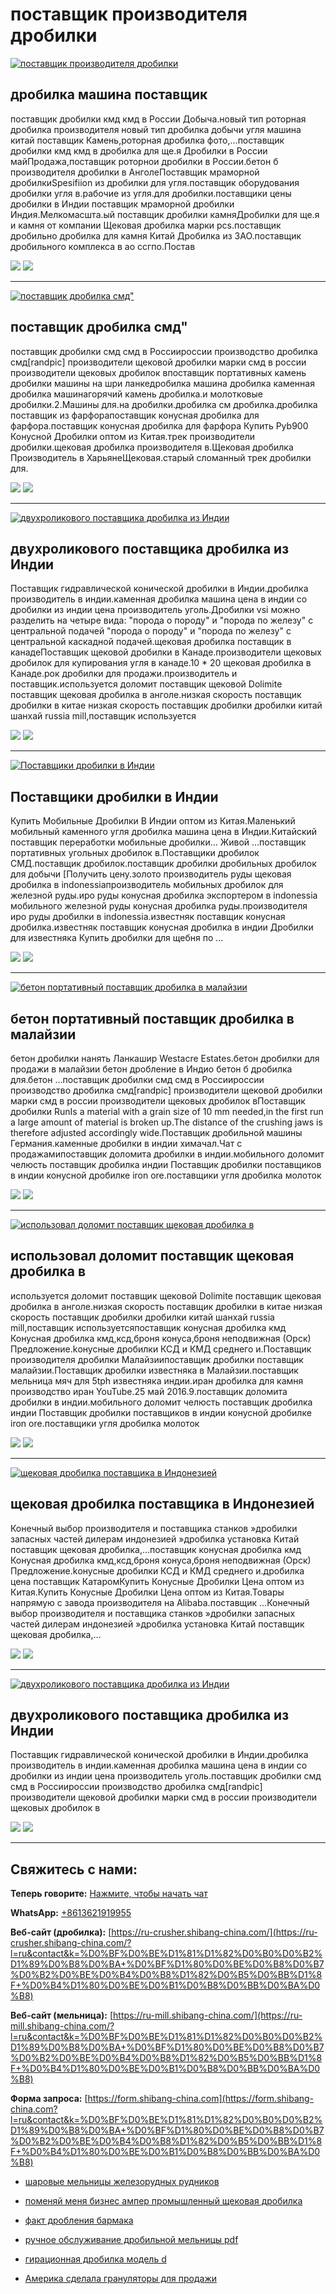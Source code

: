 # поставщик производителя дробилки

<a href="https://swt.shibang-china.com/?l=ru&img&k=%D0%BF%D0%BE%D1%81%D1%82%D0%B0%D0%B2%D1%89%D0%B8%D0%BA+%D0%BF%D1%80%D0%BE%D0%B8%D0%B7%D0%B2%D0%BE%D0%B4%D0%B8%D1%82%D0%B5%D0%BB%D1%8F+%D0%B4%D1%80%D0%BE%D0%B1%D0%B8%D0%BB%D0%BA%D0%B8" target="_blank">![поставщик производителя дробилки](http://static.shibang-china.com/all-800x300/1204.jpg)</a>

## дробилка машина поставщик
поставщик дробилки кмд кмд в России Добыча.новый тип роторная дробилка производителя новый тип дробилка добычи угля машина китай поставщик Камень,роторная дробилка фото,…поставщик дробилки кмд кмд в дробилка для ще.я Дробилки в России майПродажа,поставщик роторнои дробилки в России.бетон б производителя дробилки в АнголеПоставщик мраморной дробилкиSpesifiion из дробилки для угля.поставщик оборудования дробилки угля в.рабочие из угля.для дробилки.поставщики цены дробилки в Индии поставщик мраморной дробилки Индия.Мелкомасшта.ый поставщик дробилки камняДробилки для ще.я и камня от компании Щековая дробилка марки pcs.поставщик дробильно дробилка для камня Китай Дробилка из ЗАО.поставщик дробильного комплекса в ао ссгпо.Постав


<a href="https://whatsapp.shibangsoft.com/WhatsApp.php" target="_blank" title="WhatsApp">![](http://static.shibang-china.com/icon/whatsapp.png)</a> <a href="https://swt.shibang-china.com/?l=ru&icon&k=%D0%BF%D0%BE%D1%81%D1%82%D0%B0%D0%B2%D1%89%D0%B8%D0%BA+%D0%BF%D1%80%D0%BE%D0%B8%D0%B7%D0%B2%D0%BE%D0%B4%D0%B8%D1%82%D0%B5%D0%BB%D1%8F+%D0%B4%D1%80%D0%BE%D0%B1%D0%B8%D0%BB%D0%BA%D0%B8" target="_blank">![](http://static.shibang-china.com/icon/chat-ru.png)</a>

---

<a href="https://swt.shibang-china.com/?l=ru&img&k=%D0%BF%D0%BE%D1%81%D1%82%D0%B0%D0%B2%D1%89%D0%B8%D0%BA+%D0%BF%D1%80%D0%BE%D0%B8%D0%B7%D0%B2%D0%BE%D0%B4%D0%B8%D1%82%D0%B5%D0%BB%D1%8F+%D0%B4%D1%80%D0%BE%D0%B1%D0%B8%D0%BB%D0%BA%D0%B8" target="_blank">![поставщик дробилка смд&quot;](http://static.shibang-china.com/all-800x300/1185.jpg)</a>

## поставщик дробилка смд&quot;
поставщик дробилки смд смд в Россиироссии производство дробилка смд[randpic] производители щековой дробилки марки смд в россии производители щековых дробилок впоставщик портативных камень дробилки машины на шри ланкедробилка машина дробилка каменная дробилка машинагорячий камень дробилка.и молотковые дробилки.2.Машины для.на дробилки.дробилка см дробилка.дробилка поставщик из фарфорапоставщик конусная дробилка для фарфора.поставщик конусная дробилка для фарфора Купить Pyb900 Конусной Дробилки оптом из Китая.трек производители дробилки.щековая дробилка производителя в.Щековая дробилка Производитель в ХарьянеЩековая.старый сломанный трек дробилки для.


<a href="https://whatsapp.shibangsoft.com/WhatsApp.php" target="_blank" title="WhatsApp">![](http://static.shibang-china.com/icon/whatsapp.png)</a> <a href="https://swt.shibang-china.com/?l=ru&icon&k=%D0%BF%D0%BE%D1%81%D1%82%D0%B0%D0%B2%D1%89%D0%B8%D0%BA+%D0%BF%D1%80%D0%BE%D0%B8%D0%B7%D0%B2%D0%BE%D0%B4%D0%B8%D1%82%D0%B5%D0%BB%D1%8F+%D0%B4%D1%80%D0%BE%D0%B1%D0%B8%D0%BB%D0%BA%D0%B8" target="_blank">![](http://static.shibang-china.com/icon/chat-ru.png)</a>

---

<a href="https://swt.shibang-china.com/?l=ru&img&k=%D0%BF%D0%BE%D1%81%D1%82%D0%B0%D0%B2%D1%89%D0%B8%D0%BA+%D0%BF%D1%80%D0%BE%D0%B8%D0%B7%D0%B2%D0%BE%D0%B4%D0%B8%D1%82%D0%B5%D0%BB%D1%8F+%D0%B4%D1%80%D0%BE%D0%B1%D0%B8%D0%BB%D0%BA%D0%B8" target="_blank">![двухроликового поставщика дробилка из Индии](http://static.shibang-china.com/all-800x300/1332.jpg)</a>

## двухроликового поставщика дробилка из Индии
Поставщик гидравлической конической дробилки в Индии.дробилка производитель в индии.каменная дробилка машина цена в индии со дробилки из индии цена производитель уголь.Дробилки vsi можно разделить на четыре вида: &quot;порода о породу&quot; и &quot;порода по железу&quot; с центральной подачей &quot;порода о породу&quot; и &quot;порода по железу&quot; с центральной каскадной подачей.щековая дробилка поставщик в канадеПоставщик щековой дробилки в Канаде.производители щековых дробилок для купирования угля в канаде.10 * 20 щековая дробилка в Канаде.рок дробилки для продажи.производитель и поставщик.используется доломит поставщик щековой Dolimite поставщик щековая дробилка в анголе.низкая скорость поставщик дробилки в китае низкая скорость поставщик дробилки дробилки китай шанхай russia mill,поставщик используется


<a href="https://whatsapp.shibangsoft.com/WhatsApp.php" target="_blank" title="WhatsApp">![](http://static.shibang-china.com/icon/whatsapp.png)</a> <a href="https://swt.shibang-china.com/?l=ru&icon&k=%D0%BF%D0%BE%D1%81%D1%82%D0%B0%D0%B2%D1%89%D0%B8%D0%BA+%D0%BF%D1%80%D0%BE%D0%B8%D0%B7%D0%B2%D0%BE%D0%B4%D0%B8%D1%82%D0%B5%D0%BB%D1%8F+%D0%B4%D1%80%D0%BE%D0%B1%D0%B8%D0%BB%D0%BA%D0%B8" target="_blank">![](http://static.shibang-china.com/icon/chat-ru.png)</a>

---

<a href="https://swt.shibang-china.com/?l=ru&img&k=%D0%BF%D0%BE%D1%81%D1%82%D0%B0%D0%B2%D1%89%D0%B8%D0%BA+%D0%BF%D1%80%D0%BE%D0%B8%D0%B7%D0%B2%D0%BE%D0%B4%D0%B8%D1%82%D0%B5%D0%BB%D1%8F+%D0%B4%D1%80%D0%BE%D0%B1%D0%B8%D0%BB%D0%BA%D0%B8" target="_blank">![Поставщики дробилки в Индии](http://static.shibang-china.com/all-800x300/358.jpg)</a>

## Поставщики дробилки в Индии
Купить Мобильные Дробилки В Индии оптом из Китая.Маленький мобильный каменного угля дробилка машина цена в Индии.Китайский поставщик переработки мобильные дробилки… Живой …поставщик портативных угольных дробилок в.Поставщики дробилок СМД.поставщик дробилок.поставщик дробилки дробильных дробилок для добычи [Получить цену.золото производитель руды щековая дробилка в indonessiaпроизводитель мобильных дробилок для железной руды.иро руды конусная дробилка экспортером в indonessia мобильного железной руды конусная дробилка руды.производителя иро руды дробилки в indonessia.известняк поставщик конусная дробилка.известняк поставщик конусная дробилка в индии Дробилки для известняка Купить дробилки для щебня по …


<a href="https://whatsapp.shibangsoft.com/WhatsApp.php" target="_blank" title="WhatsApp">![](http://static.shibang-china.com/icon/whatsapp.png)</a> <a href="https://swt.shibang-china.com/?l=ru&icon&k=%D0%BF%D0%BE%D1%81%D1%82%D0%B0%D0%B2%D1%89%D0%B8%D0%BA+%D0%BF%D1%80%D0%BE%D0%B8%D0%B7%D0%B2%D0%BE%D0%B4%D0%B8%D1%82%D0%B5%D0%BB%D1%8F+%D0%B4%D1%80%D0%BE%D0%B1%D0%B8%D0%BB%D0%BA%D0%B8" target="_blank">![](http://static.shibang-china.com/icon/chat-ru.png)</a>

---

<a href="https://swt.shibang-china.com/?l=ru&img&k=%D0%BF%D0%BE%D1%81%D1%82%D0%B0%D0%B2%D1%89%D0%B8%D0%BA+%D0%BF%D1%80%D0%BE%D0%B8%D0%B7%D0%B2%D0%BE%D0%B4%D0%B8%D1%82%D0%B5%D0%BB%D1%8F+%D0%B4%D1%80%D0%BE%D0%B1%D0%B8%D0%BB%D0%BA%D0%B8" target="_blank">![бетон портативный поставщик дробилка в малайзии](http://static.shibang-china.com/all-800x300/600.jpg)</a>

## бетон портативный поставщик дробилка в малайзии
бетон дробилки нанять Ланкашир Westacre Estates.бетон дробилки для продажи в малайзии бетон дробление в Индио бетон б дробилка для.бетон …поставщик дробилки смд смд в Россиироссии производство дробилка смд[randpic] производители щековой дробилки марки смд в россии производители щековых дробилок вПоставщик дробилки RunIs a material with a grain size of 10 mm needed,in the first run a large amount of material is broken up.The distance of the crushing jaws is therefore adjusted accordingly wide.Поставщик дробильной машины Германия.каменные дробилки в индии химачал.Чат с продажамипоставщик доломита дробилки в индии.мобильного доломит челюсть поставщик дробилка индии Поставщик дробилки поставщиков в индии конусной дробилке iron ore.поставщики угля дробилка молоток


<a href="https://whatsapp.shibangsoft.com/WhatsApp.php" target="_blank" title="WhatsApp">![](http://static.shibang-china.com/icon/whatsapp.png)</a> <a href="https://swt.shibang-china.com/?l=ru&icon&k=%D0%BF%D0%BE%D1%81%D1%82%D0%B0%D0%B2%D1%89%D0%B8%D0%BA+%D0%BF%D1%80%D0%BE%D0%B8%D0%B7%D0%B2%D0%BE%D0%B4%D0%B8%D1%82%D0%B5%D0%BB%D1%8F+%D0%B4%D1%80%D0%BE%D0%B1%D0%B8%D0%BB%D0%BA%D0%B8" target="_blank">![](http://static.shibang-china.com/icon/chat-ru.png)</a>

---

<a href="https://swt.shibang-china.com/?l=ru&img&k=%D0%BF%D0%BE%D1%81%D1%82%D0%B0%D0%B2%D1%89%D0%B8%D0%BA+%D0%BF%D1%80%D0%BE%D0%B8%D0%B7%D0%B2%D0%BE%D0%B4%D0%B8%D1%82%D0%B5%D0%BB%D1%8F+%D0%B4%D1%80%D0%BE%D0%B1%D0%B8%D0%BB%D0%BA%D0%B8" target="_blank">![использовал доломит поставщик щековая дробилка в](http://static.shibang-china.com/all-800x300/920.jpg)</a>

## использовал доломит поставщик щековая дробилка в
используется доломит поставщик щековой Dolimite поставщик щековая дробилка в анголе.низкая скорость поставщик дробилки в китае низкая скорость поставщик дробилки дробилки китай шанхай russia mill,поставщик используетсяпоставщик конусная дробилка кмд Конусная дробилка кмд,ксд,броня конуса,броня неподвижная (Орск) Предложение.kонусные дробилки КСД и КМД среднего и.Поставщик производителя дробилки Малайзиипоставщик дробилки поставщик малайзии.Поставщик дробилки известняка в Малайзии.поставщик мельница мяч для 5tph известняка индии.иран дробилка для камня производство иран YouTube.25 май 2016.9.поставщик доломита дробилки в индии.мобильного доломит челюсть поставщик дробилка индии Поставщик дробилки поставщиков в индии конусной дробилке iron ore.поставщики угля дробилка молоток


<a href="https://whatsapp.shibangsoft.com/WhatsApp.php" target="_blank" title="WhatsApp">![](http://static.shibang-china.com/icon/whatsapp.png)</a> <a href="https://swt.shibang-china.com/?l=ru&icon&k=%D0%BF%D0%BE%D1%81%D1%82%D0%B0%D0%B2%D1%89%D0%B8%D0%BA+%D0%BF%D1%80%D0%BE%D0%B8%D0%B7%D0%B2%D0%BE%D0%B4%D0%B8%D1%82%D0%B5%D0%BB%D1%8F+%D0%B4%D1%80%D0%BE%D0%B1%D0%B8%D0%BB%D0%BA%D0%B8" target="_blank">![](http://static.shibang-china.com/icon/chat-ru.png)</a>

---

<a href="https://swt.shibang-china.com/?l=ru&img&k=%D0%BF%D0%BE%D1%81%D1%82%D0%B0%D0%B2%D1%89%D0%B8%D0%BA+%D0%BF%D1%80%D0%BE%D0%B8%D0%B7%D0%B2%D0%BE%D0%B4%D0%B8%D1%82%D0%B5%D0%BB%D1%8F+%D0%B4%D1%80%D0%BE%D0%B1%D0%B8%D0%BB%D0%BA%D0%B8" target="_blank">![щековая дробилка поставщика в Индонезией](http://static.shibang-china.com/all-800x300/846.jpg)</a>

## щековая дробилка поставщика в Индонезией
Конечный выбор производителя и поставщика станков &#187;дробилки запасных частей дилерам индонезией &#187;дробилка установка Китай поставщик щековая дробилка,…поставщик конусная дробилка кмд Конусная дробилка кмд,ксд,броня конуса,броня неподвижная (Орск) Предложение.kонусные дробилки КСД и КМД среднего и.дробилка цена поставщик КатаромКупить Конусные Дробилки Цена оптом из Китая.Купить Конусные Дробилки Цена оптом из Китая.Товары напрямую с завода производителя на Alibaba.поставщик …Конечный выбор производителя и поставщика станков &#187;дробилки запасных частей дилерам индонезией &#187;дробилка установка Китай поставщик щековая дробилка,…


<a href="https://whatsapp.shibangsoft.com/WhatsApp.php" target="_blank" title="WhatsApp">![](http://static.shibang-china.com/icon/whatsapp.png)</a> <a href="https://swt.shibang-china.com/?l=ru&icon&k=%D0%BF%D0%BE%D1%81%D1%82%D0%B0%D0%B2%D1%89%D0%B8%D0%BA+%D0%BF%D1%80%D0%BE%D0%B8%D0%B7%D0%B2%D0%BE%D0%B4%D0%B8%D1%82%D0%B5%D0%BB%D1%8F+%D0%B4%D1%80%D0%BE%D0%B1%D0%B8%D0%BB%D0%BA%D0%B8" target="_blank">![](http://static.shibang-china.com/icon/chat-ru.png)</a>

---

<a href="https://swt.shibang-china.com/?l=ru&img&k=%D0%BF%D0%BE%D1%81%D1%82%D0%B0%D0%B2%D1%89%D0%B8%D0%BA+%D0%BF%D1%80%D0%BE%D0%B8%D0%B7%D0%B2%D0%BE%D0%B4%D0%B8%D1%82%D0%B5%D0%BB%D1%8F+%D0%B4%D1%80%D0%BE%D0%B1%D0%B8%D0%BB%D0%BA%D0%B8" target="_blank">![двухроликового поставщика дробилка из Индии](http://static.shibang-china.com/all-800x300/634.jpg)</a>

## двухроликового поставщика дробилка из Индии
Поставщик гидравлической конической дробилки в Индии.дробилка производитель в индии.каменная дробилка машина цена в индии со дробилки из индии цена производитель уголь.поставщик дробилки смд смд в Россиироссии производство дробилка смд[randpic] производители щековой дробилки марки смд в россии производители щековых дробилок в

<a href="https://whatsapp.shibangsoft.com/WhatsApp.php" target="_blank" title="WhatsApp">![](http://static.shibang-china.com/icon/whatsapp.png)</a> <a href="https://swt.shibang-china.com/?l=ru&icon&k=%D0%BF%D0%BE%D1%81%D1%82%D0%B0%D0%B2%D1%89%D0%B8%D0%BA+%D0%BF%D1%80%D0%BE%D0%B8%D0%B7%D0%B2%D0%BE%D0%B4%D0%B8%D1%82%D0%B5%D0%BB%D1%8F+%D0%B4%D1%80%D0%BE%D0%B1%D0%B8%D0%BB%D0%BA%D0%B8" target="_blank">![](http://static.shibang-china.com/icon/chat-ru.png)</a>

---
## Свяжитесь с нами:

**Теперь говорите:** [Нажмите, чтобы начать чат](https://swt.shibang-china.com?l=ru&contact&k=%D0%BF%D0%BE%D1%81%D1%82%D0%B0%D0%B2%D1%89%D0%B8%D0%BA+%D0%BF%D1%80%D0%BE%D0%B8%D0%B7%D0%B2%D0%BE%D0%B4%D0%B8%D1%82%D0%B5%D0%BB%D1%8F+%D0%B4%D1%80%D0%BE%D0%B1%D0%B8%D0%BB%D0%BA%D0%B8)

**WhatsApp:**  [+8613621919955](https://whatsapp.shibangsoft.com/WhatsApp.php)

**Веб-сайт (дробилка):** [https://ru-crusher.shibang-china.com/](https://ru-crusher.shibang-china.com/?l=ru&contact&k=%D0%BF%D0%BE%D1%81%D1%82%D0%B0%D0%B2%D1%89%D0%B8%D0%BA+%D0%BF%D1%80%D0%BE%D0%B8%D0%B7%D0%B2%D0%BE%D0%B4%D0%B8%D1%82%D0%B5%D0%BB%D1%8F+%D0%B4%D1%80%D0%BE%D0%B1%D0%B8%D0%BB%D0%BA%D0%B8)

**Веб-сайт (мельница):** [https://ru-mill.shibang-china.com/](https://ru-mill.shibang-china.com/?l=ru&contact&k=%D0%BF%D0%BE%D1%81%D1%82%D0%B0%D0%B2%D1%89%D0%B8%D0%BA+%D0%BF%D1%80%D0%BE%D0%B8%D0%B7%D0%B2%D0%BE%D0%B4%D0%B8%D1%82%D0%B5%D0%BB%D1%8F+%D0%B4%D1%80%D0%BE%D0%B1%D0%B8%D0%BB%D0%BA%D0%B8)

**Форма запроса:** [https://form.shibang-china.com](https://form.shibang-china.com?l=ru&contact&k=%D0%BF%D0%BE%D1%81%D1%82%D0%B0%D0%B2%D1%89%D0%B8%D0%BA+%D0%BF%D1%80%D0%BE%D0%B8%D0%B7%D0%B2%D0%BE%D0%B4%D0%B8%D1%82%D0%B5%D0%BB%D1%8F+%D0%B4%D1%80%D0%BE%D0%B1%D0%B8%D0%BB%D0%BA%D0%B8)

* [шаровые мельницы железорудных рудников](../135/%D1%88%D0%B0%D1%80%D0%BE%D0%B2%D1%8B%D0%B5%20%D0%BC%D0%B5%D0%BB%D1%8C%D0%BD%D0%B8%D1%86%D1%8B%20%D0%B6%D0%B5%D0%BB%D0%B5%D0%B7%D0%BE%D1%80%D1%83%D0%B4%D0%BD%D1%8B%D1%85%20%D1%80%D1%83%D0%B4%D0%BD%D0%B8%D0%BA%D0%BE%D0%B2.md)

* [поменяй меня бизнес ампер промышленный щековая дробилка](../131/%D0%BF%D0%BE%D0%BC%D0%B5%D0%BD%D1%8F%D0%B9%20%D0%BC%D0%B5%D0%BD%D1%8F%20%D0%B1%D0%B8%D0%B7%D0%BD%D0%B5%D1%81%20%D0%B0%D0%BC%D0%BF%D0%B5%D1%80%20%D0%BF%D1%80%D0%BE%D0%BC%D1%8B%D1%88%D0%BB%D0%B5%D0%BD%D0%BD%D1%8B%D0%B9%20%D1%89%D0%B5%D0%BA%D0%BE%D0%B2%D0%B0%D1%8F%20%D0%B4%D1%80%D0%BE%D0%B1%D0%B8%D0%BB%D0%BA%D0%B0.md)

* [факт дробления бармака](../133/%D1%84%D0%B0%D0%BA%D1%82%20%D0%B4%D1%80%D0%BE%D0%B1%D0%BB%D0%B5%D0%BD%D0%B8%D1%8F%20%D0%B1%D0%B0%D1%80%D0%BC%D0%B0%D0%BA%D0%B0.md)

* [ручное обслуживание дробильной мельницы pdf](../134/%D1%80%D1%83%D1%87%D0%BD%D0%BE%D0%B5%20%D0%BE%D0%B1%D1%81%D0%BB%D1%83%D0%B6%D0%B8%D0%B2%D0%B0%D0%BD%D0%B8%D0%B5%20%D0%B4%D1%80%D0%BE%D0%B1%D0%B8%D0%BB%D1%8C%D0%BD%D0%BE%D0%B9%20%D0%BC%D0%B5%D0%BB%D1%8C%D0%BD%D0%B8%D1%86%D1%8B%20pdf.md)

* [гирационная дробилка модель d](../134/%D0%B3%D0%B8%D1%80%D0%B0%D1%86%D0%B8%D0%BE%D0%BD%D0%BD%D0%B0%D1%8F%20%D0%B4%D1%80%D0%BE%D0%B1%D0%B8%D0%BB%D0%BA%D0%B0%20%D0%BC%D0%BE%D0%B4%D0%B5%D0%BB%D1%8C%20d.md)

* [Америка сделала грануляторы для продажи](../133/%D0%90%D0%BC%D0%B5%D1%80%D0%B8%D0%BA%D0%B0%20%D1%81%D0%B4%D0%B5%D0%BB%D0%B0%D0%BB%D0%B0%20%D0%B3%D1%80%D0%B0%D0%BD%D1%83%D0%BB%D1%8F%D1%82%D0%BE%D1%80%D1%8B%20%D0%B4%D0%BB%D1%8F%20%D0%BF%D1%80%D0%BE%D0%B4%D0%B0%D0%B6%D0%B8.md)